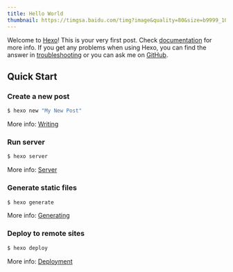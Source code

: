 ```yaml
---
title: Hello World
thumbnail: https://timgsa.baidu.com/timg?image&quality=80&size=b9999_10000&sec=1574285331512&di=56c8494c57a58374369d9024a3eb916e&imgtype=0&src=http%3A%2F%2Fwww.liyuit.com%2Fdata%2Fupload%2Fportal%2F20170731%2F597e8fdeba5f8.jpg
---
```

Welcome to [Hexo](https://hexo.io/)! This is your very first post. Check [documentation](https://hexo.io/docs/) for more info. If you get any problems when using Hexo, you can find the answer in [troubleshooting](https://hexo.io/docs/troubleshooting.html) or you can ask me on [GitHub](https://github.com/hexojs/hexo/issues).

## Quick Start

### Create a new post

``` bash
$ hexo new "My New Post"
```

More info: [Writing](https://hexo.io/docs/writing.html)

### Run server

``` bash
$ hexo server
```

More info: [Server](https://hexo.io/docs/server.html)

### Generate static files

``` bash
$ hexo generate
```

More info: [Generating](https://hexo.io/docs/generating.html)

### Deploy to remote sites

``` bash
$ hexo deploy
```

More info: [Deployment](https://hexo.io/docs/one-command-deployment.html)
